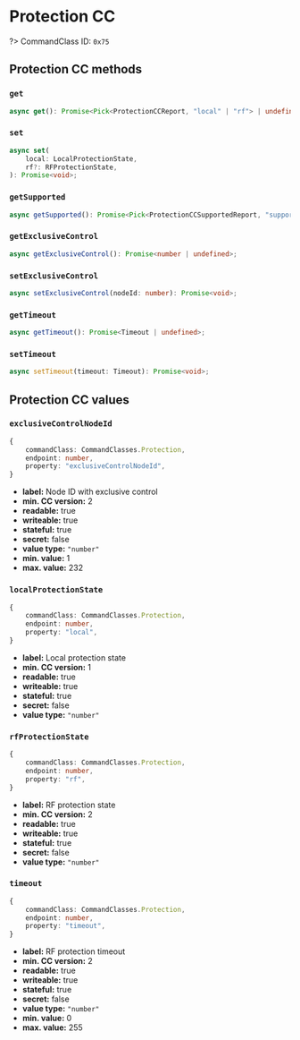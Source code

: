 # Protection CC

?> CommandClass ID: `0x75`

## Protection CC methods

### `get`

```ts
async get(): Promise<Pick<ProtectionCCReport, "local" | "rf"> | undefined>;
```

### `set`

```ts
async set(
	local: LocalProtectionState,
	rf?: RFProtectionState,
): Promise<void>;
```

### `getSupported`

```ts
async getSupported(): Promise<Pick<ProtectionCCSupportedReport, "supportsExclusiveControl" | "supportsTimeout" | "supportedLocalStates" | "supportedRFStates"> | undefined>;
```

### `getExclusiveControl`

```ts
async getExclusiveControl(): Promise<number | undefined>;
```

### `setExclusiveControl`

```ts
async setExclusiveControl(nodeId: number): Promise<void>;
```

### `getTimeout`

```ts
async getTimeout(): Promise<Timeout | undefined>;
```

### `setTimeout`

```ts
async setTimeout(timeout: Timeout): Promise<void>;
```

## Protection CC values

### `exclusiveControlNodeId`

```ts
{
	commandClass: CommandClasses.Protection,
	endpoint: number,
	property: "exclusiveControlNodeId",
}
```

-   **label:** Node ID with exclusive control
-   **min. CC version:** 2
-   **readable:** true
-   **writeable:** true
-   **stateful:** true
-   **secret:** false
-   **value type:** `"number"`
-   **min. value:** 1
-   **max. value:** 232

### `localProtectionState`

```ts
{
	commandClass: CommandClasses.Protection,
	endpoint: number,
	property: "local",
}
```

-   **label:** Local protection state
-   **min. CC version:** 1
-   **readable:** true
-   **writeable:** true
-   **stateful:** true
-   **secret:** false
-   **value type:** `"number"`

### `rfProtectionState`

```ts
{
	commandClass: CommandClasses.Protection,
	endpoint: number,
	property: "rf",
}
```

-   **label:** RF protection state
-   **min. CC version:** 2
-   **readable:** true
-   **writeable:** true
-   **stateful:** true
-   **secret:** false
-   **value type:** `"number"`

### `timeout`

```ts
{
	commandClass: CommandClasses.Protection,
	endpoint: number,
	property: "timeout",
}
```

-   **label:** RF protection timeout
-   **min. CC version:** 2
-   **readable:** true
-   **writeable:** true
-   **stateful:** true
-   **secret:** false
-   **value type:** `"number"`
-   **min. value:** 0
-   **max. value:** 255
